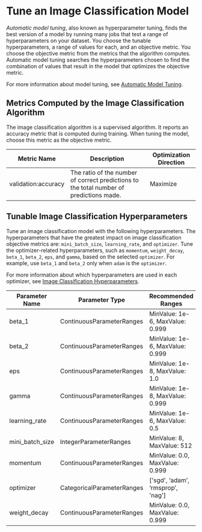 # Tune an Image Classification Model<a name="IC-tuning"></a>

*Automatic model tuning*, also known as hyperparameter tuning, finds the best version of a model by running many jobs that test a range of hyperparameters on your dataset\. You choose the tunable hyperparameters, a range of values for each, and an objective metric\. You choose the objective metric from the metrics that the algorithm computes\. Automatic model tuning searches the hyperparameters chosen to find the combination of values that result in the model that optimizes the objective metric\.

For more information about model tuning, see [Automatic Model Tuning](automatic-model-tuning.md)\.

## Metrics Computed by the Image Classification Algorithm<a name="IC-metrics"></a>

The image classification algorithm is a supervised algorithm\. It reports an accuracy metric that is computed during training\. When tuning the model, choose this metric as the objective metric\.


| Metric Name | Description | Optimization Direction | 
| --- | --- | --- | 
| validation:accuracy | The ratio of the number of correct predictions to the total number of predictions made\. | Maximize | 

## Tunable Image Classification Hyperparameters<a name="IC-tunable-hyperparameters"></a>

Tune an image classification model with the following hyperparameters\. The hyperparameters that have the greatest impact on image classification objective metrics are: `mini_batch_size`, `learning_rate`, and `optimizer`\. Tune the optimizer\-related hyperparameters, such as `momentum`, `weight_decay`, `beta_1`, `beta_2`, `eps`, and `gamma`, based on the selected `optimizer`\. For example, use `beta_1` and `beta_2` only when `adam` is the `optimizer`\.

For more information about which hyperparameters are used in each optimizer, see [Image Classification Hyperparameters](IC-Hyperparameter.md)\.


| Parameter Name | Parameter Type | Recommended Ranges | 
| --- | --- | --- | 
| beta\_1 | ContinuousParameterRanges | MinValue: 1e\-6, MaxValue: 0\.999 | 
| beta\_2 | ContinuousParameterRanges | MinValue: 1e\-6, MaxValue: 0\.999 | 
| eps | ContinuousParameterRanges | MinValue: 1e\-8, MaxValue: 1\.0 | 
| gamma | ContinuousParameterRanges | MinValue: 1e\-8, MaxValue: 0\.999 | 
| learning\_rate | ContinuousParameterRanges | MinValue: 1e\-6, MaxValue: 0\.5 | 
| mini\_batch\_size | IntegerParameterRanges | MinValue: 8, MaxValue: 512 | 
| momentum | ContinuousParameterRanges | MinValue: 0\.0, MaxValue: 0\.999 | 
| optimizer | CategoricalParameterRanges | \['sgd', ‘adam’, ‘rmsprop’, 'nag'\] | 
| weight\_decay | ContinuousParameterRanges | MinValue: 0\.0, MaxValue: 0\.999 | 